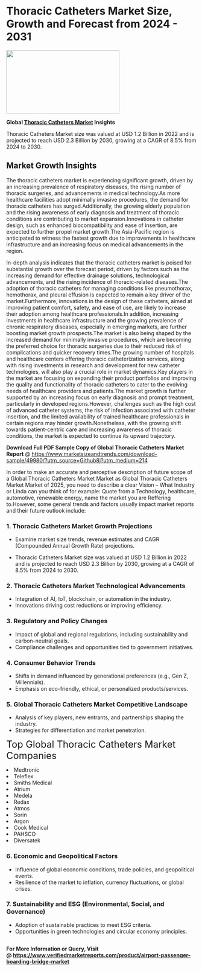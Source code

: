 <H1>Thoracic Catheters Market Size, Growth and Forecast from 2024 - 2031</H1><img class="aligncenter size-medium wp-image-584254" src="https://thirdeyenews.in/wp-content/uploads/2024/09/Global-Market-Research-300x168.jpeg" alt="" width="300" height="168" /><p><strong>Global&nbsp;<a href="https://www.marketsizeandtrends.com/download-sample/49980/?utm_source=Github8j?utm_medium=214">Thoracic Catheters Market</a> Insights</strong></p><p>Thoracic Catheters Market size was valued at USD 1.2 Billion in 2022 and is projected to reach USD 2.3 Billion by 2030, growing at a CAGR of 8.5% from 2024 to 2030.</p><p><h2>Market Growth Insights</h2> <p>The thoracic catheters market is experiencing significant growth, driven by an increasing prevalence of respiratory diseases, the rising number of thoracic surgeries, and advancements in medical technology.As more healthcare facilities adopt minimally invasive procedures, the demand for thoracic catheters has surged.Additionally, the growing elderly population and the rising awareness of early diagnosis and treatment of thoracic conditions are contributing to market expansion.Innovations in catheter design, such as enhanced biocompatibility and ease of insertion, are expected to further propel market growth.The Asia-Pacific region is anticipated to witness the fastest growth due to improvements in healthcare infrastructure and an increasing focus on medical advancements in the region.</p> <p>In-depth analysis indicates that the thoracic catheters market is poised for substantial growth over the forecast period, driven by factors such as the increasing demand for effective drainage solutions, technological advancements, and the rising incidence of thoracic-related diseases.The adoption of thoracic catheters for managing conditions like pneumothorax, hemothorax, and pleural effusion is expected to remain a key driver of the market.Furthermore, innovations in the design of these catheters, aimed at improving patient comfort, safety, and ease of use, are likely to increase their adoption among healthcare professionals.In addition, increasing investments in healthcare infrastructure and the growing prevalence of chronic respiratory diseases, especially in emerging markets, are further boosting market growth prospects.The market is also being shaped by the increased demand for minimally invasive procedures, which are becoming the preferred choice for thoracic surgeries due to their reduced risk of complications and quicker recovery times.The growing number of hospitals and healthcare centers offering thoracic catheterization services, along with rising investments in research and development for new catheter technologies, will also play a crucial role in market dynamics.Key players in the market are focusing on expanding their product portfolios and improving the quality and functionality of thoracic catheters to cater to the evolving needs of healthcare providers and patients.The market growth is further supported by an increasing focus on early diagnosis and prompt treatment, particularly in developed regions.However, challenges such as the high cost of advanced catheter systems, the risk of infection associated with catheter insertion, and the limited availability of trained healthcare professionals in certain regions may hinder growth.Nonetheless, with the growing shift towards patient-centric care and increasing awareness of thoracic conditions, the market is expected to continue its upward trajectory.<p><span class=""><strong>Download Full PDF Sample Copy of Global Thoracic Catheters Market Report</strong> @ <a href="https://www.marketsizeandtrends.com/download-sample/49980/?utm_source=Github8j?utm_medium=214" target="_blank">https://www.marketsizeandtrends.com/download-sample/49980/?utm_source=Github8j?utm_medium=214</a></span></p><p>In order to make an accurate and perceptive description of future scope of a Global&nbsp;Thoracic Catheters Market Market as Global&nbsp;Thoracic Catheters Market Market of 2025, you need to describe a clear Vision &ndash; What Industry or Linda can you think of for example: Quote from a Technology, healthcare, automotive, renewable energy, name the market you are Reffering to.However, some general trends and factors usually impact market reports and their future outlook include:</p><h3>1.&nbsp;<strong>Thoracic Catheters Market Growth Projections</strong></h3><ul><li>Examine market size trends, revenue estimates and CAGR (Compounded Annual Growth Rate) projections.</li><li><p>Thoracic Catheters Market size was valued at USD 1.2 Billion in 2022 and is projected to reach USD 2.3 Billion by 2030, growing at a CAGR of 8.5% from 2024 to 2030.</p></li></ul><h3>2.&nbsp;<strong>Thoracic Catheters Market Technological Advancements</strong></h3><ul><li>Integration of AI, IoT, blockchain, or automation in the industry.</li><li>Innovations driving cost reductions or improving efficiency.</li></ul><h3>3.&nbsp;<strong>Regulatory and Policy Changes</strong></h3><ul><li>Impact of global and regional regulations, including sustainability and carbon-neutral goals.</li><li>Compliance challenges and opportunities tied to government initiatives.</li></ul><h3>4.&nbsp;<strong>Consumer Behavior Trends</strong></h3><ul><li>Shifts in demand influenced by generational preferences (e.g., Gen Z, Millennials).</li><li>Emphasis on eco-friendly, ethical, or personalized products/services.</li></ul><h3>5.&nbsp;<strong>Global Thoracic Catheters Market Competitive Landscape</strong></h3><ul><li>Analysis of key players, new entrants, and partnerships shaping the industry.</li><li>Strategies for differentiation and market penetration.</li></ul><p data-pm-slice="1 1 []"><span style="color: inherit; font-family: inherit; font-size: 25px;">Top Global Thoracic Catheters Market Companies</span></p><div class="" data-test-id=""><p><li>Medtronic</li><li> Teleflex</li><li> Smiths Medical</li><li> Atrium</li><li> Medela</li><li> Redax</li><li> Atmos</li><li> Sorin</li><li> Argon</li><li> Cook Medical</li><li> PAHSCO</li><li> Diversatek</li></p></div><h3>6.&nbsp;<strong>Economic and Geopolitical Factors</strong></h3><ul><li>Influence of global economic conditions, trade policies, and geopolitical events.</li><li>Resilience of the market to inflation, currency fluctuations, or global crises.</li></ul><h3>7.&nbsp;<strong>Sustainability and ESG (Environmental, Social, and Governance)</strong></h3><ul><li>Adoption of sustainable practices to meet ESG criteria.</li><li>Opportunities in green technologies and circular economy principles.</li></ul><h2><strong style="font-size: 14px;">For More Information or Query, Visit @&nbsp;</strong><a style="background-color: #ffffff; font-size: 14px;" href="https://www.marketsizeandtrends.com/report/thoracic-catheters-market/" target="_blank">https://www.verifiedmarketreports.com/product/airport-passenger-boarding-bridge-market</a></h2>